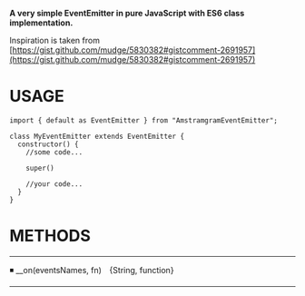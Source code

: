 **A very simple EventEmitter in pure JavaScript with ES6 class implementation.**

Inspiration is taken from [https://gist.github.com/mudge/5830382#gistcomment-2691957](https://gist.github.com/mudge/5830382#gistcomment-2691957)

# USAGE

```
import { default as EventEmitter } from "AmstramgramEventEmitter";

class MyEventEmitter extends EventEmitter {
  constructor() {
    //some code...

    super()

    //your code...
  }
}
```
# METHODS
___
:black_medium_small_square: __on(eventsNames, fn)&ensp;&ensp;{String, function}  
___
